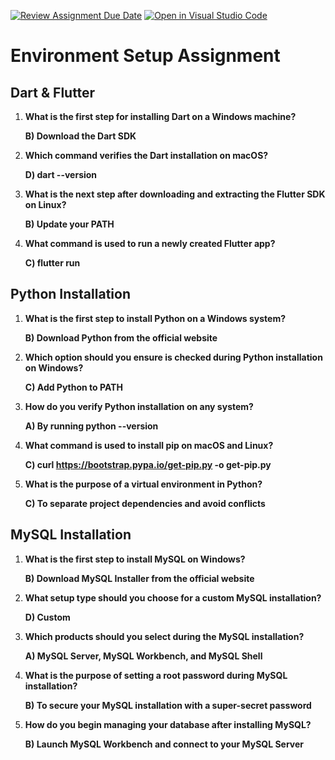 [![Review Assignment Due Date](https://classroom.github.com/assets/deadline-readme-button-22041afd0340ce965d47ae6ef1cefeee28c7c493a6346c4f15d667ab976d596c.svg)](https://classroom.github.com/a/vnsr1XuU)
[![Open in Visual Studio Code](https://classroom.github.com/assets/open-in-vscode-2e0aaae1b6195c2367325f4f02e2d04e9abb55f0b24a779b69b11b9e10269abc.svg)](https://classroom.github.com/online_ide?assignment_repo_id=15624954&assignment_repo_type=AssignmentRepo)
# Environment Setup Assignment

## Dart & Flutter

1. **What is the first step for installing Dart on a Windows machine?**

   **B) Download the Dart SDK**

2. **Which command verifies the Dart installation on macOS?**

   **D) dart --version**

3. **What is the next step after downloading and extracting the Flutter SDK on Linux?**

   **B) Update your PATH**

4. **What command is used to run a newly created Flutter app?**

   **C) flutter run**

## Python Installation

1. **What is the first step to install Python on a Windows system?**

   **B) Download Python from the official website**

2. **Which option should you ensure is checked during Python installation on Windows?**

   **C) Add Python to PATH**

3. **How do you verify Python installation on any system?**

   **A) By running python --version**

4. **What command is used to install pip on macOS and Linux?**

   **C) curl https://bootstrap.pypa.io/get-pip.py -o get-pip.py**

5. **What is the purpose of a virtual environment in Python?**

   **C) To separate project dependencies and avoid conflicts**

## MySQL Installation

1. **What is the first step to install MySQL on Windows?**

   **B) Download MySQL Installer from the official website**

2. **What setup type should you choose for a custom MySQL installation?**

   **D) Custom**

3. **Which products should you select during the MySQL installation?**

   **A) MySQL Server, MySQL Workbench, and MySQL Shell**

4. **What is the purpose of setting a root password during MySQL installation?**

   **B) To secure your MySQL installation with a super-secret password**

5. **How do you begin managing your database after installing MySQL?**

   **B) Launch MySQL Workbench and connect to your MySQL Server**


